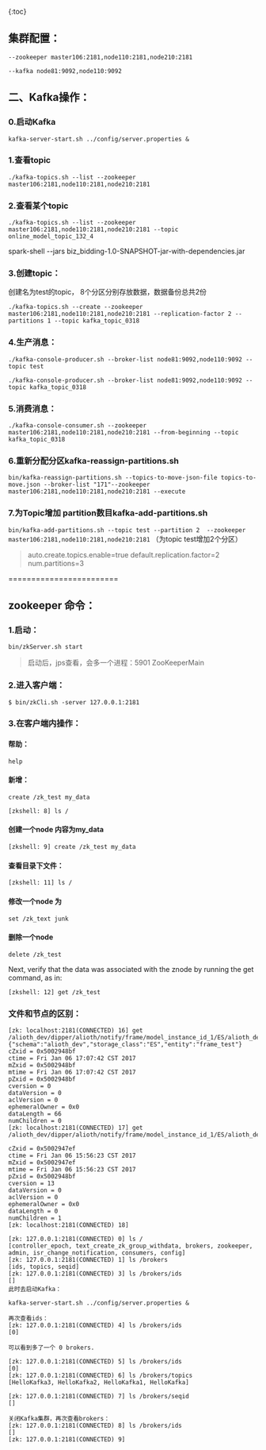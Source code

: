
{:toc}

## 集群配置：

`--zookeeper master106:2181,node110:2181,node210:2181`

`--kafka node81:9092,node110:9092`


## 二、Kafka操作：

### 0.启动Kafka

`kafka-server-start.sh ../config/server.properties &`

### 1.查看topic
`./kafka-topics.sh --list --zookeeper master106:2181,node110:2181,node210:2181`


### 2.查看某个topic
`./kafka-topics.sh --list --zookeeper master106:2181,node110:2181,node210:2181 --topic online_model_topic_132_4`

spark-shell --jars biz_bidding-1.0-SNAPSHOT-jar-with-dependencies.jar

### 3.创建topic：

创建名为test的topic， 8个分区分别存放数据，数据备份总共2份

`./kafka-topics.sh --create --zookeeper master106:2181,node110:2181,node210:2181 --replication-factor 2 --partitions 1 --topic kafka_topic_0318`

### 4.生产消息：

`./kafka-console-producer.sh --broker-list node81:9092,node110:9092 --topic test`


`./kafka-console-producer.sh --broker-list node81:9092,node110:9092 --topic kafka_topic_0318`

### 5.消费消息：
`./kafka-console-consumer.sh --zookeeper master106:2181,node110:2181,node210:2181 --from-beginning --topic kafka_topic_0318`




### 6.重新分配分区kafka-reassign-partitions.sh

`bin/kafka-reassign-partitions.sh --topics-to-move-json-file topics-to-move.json --broker-list "171"--zookeeper master106:2181,node110:2181,node210:2181 --execute` 


### 7.为Topic增加 partition数目kafka-add-partitions.sh

`bin/kafka-add-partitions.sh --topic test --partition 2  --zookeeper master106:2181,node110:2181,node210:2181` （为topic test增加2个分区）


> auto.create.topics.enable=true
default.replication.factor=2
num.partitions=3



========================

## zookeeper 命令：

### 1.启动：

`bin/zkServer.sh start`

> 启动后，jps查看，会多一个进程：5901 ZooKeeperMain

### 2.进入客户端：
`$ bin/zkCli.sh -server 127.0.0.1:2181`

### 3.在客户端内操作：
#### 帮助：
`help`

#### 新增：
`create /zk_test my_data`

`[zkshell: 8] ls /`

#### 创建一个node 内容为my_data
`[zkshell: 9] create /zk_test my_data`

#### 查看目录下文件：
`[zkshell: 11] ls /`

#### 修改一个node 为 

`set /zk_text junk`

#### 删除一个node 

`delete /zk_test`




Next, verify that the data was associated with the znode by running the get command, as in:


`[zkshell: 12] get /zk_test`




### 文件和节点的区别：

```
[zk: localhost:2181(CONNECTED) 16] get /alioth_dev/dipper/alioth/notify/frame/model_instance_id_1/ES/alioth_dev/frame_test
{"schema":"alioth_dev","storage_class":"ES","entity":"frame_test"}
cZxid = 0x5002948bf
ctime = Fri Jan 06 17:07:42 CST 2017
mZxid = 0x5002948bf
mtime = Fri Jan 06 17:07:42 CST 2017
pZxid = 0x5002948bf
cversion = 0
dataVersion = 0
aclVersion = 0
ephemeralOwner = 0x0
dataLength = 66
numChildren = 0
[zk: localhost:2181(CONNECTED) 17] get /alioth_dev/dipper/alioth/notify/frame/model_instance_id_1/ES/alioth_dev

cZxid = 0x5002947ef
ctime = Fri Jan 06 15:56:23 CST 2017
mZxid = 0x5002947ef
mtime = Fri Jan 06 15:56:23 CST 2017
pZxid = 0x5002948bf
cversion = 13
dataVersion = 0
aclVersion = 0
ephemeralOwner = 0x0
dataLength = 0
numChildren = 1
[zk: localhost:2181(CONNECTED) 18]
```


```
[zk: 127.0.0.1:2181(CONNECTED) 0] ls /
[controller_epoch, text_create_zk_group_withdata, brokers, zookeeper, admin, isr_change_notification, consumers, config]
[zk: 127.0.0.1:2181(CONNECTED) 1] ls /brokers
[ids, topics, seqid]
[zk: 127.0.0.1:2181(CONNECTED) 3] ls /brokers/ids
[]
此时去启动Kafka：

kafka-server-start.sh ../config/server.properties &

再次查看ids：
[zk: 127.0.0.1:2181(CONNECTED) 4] ls /brokers/ids
[0]

可以看到多了一个 0 brokers.

[zk: 127.0.0.1:2181(CONNECTED) 5] ls /brokers/ids
[0]
[zk: 127.0.0.1:2181(CONNECTED) 6] ls /brokers/topics
[HelloKafka3, HelloKafka2, HelloKafka1, HelloKafka]

[zk: 127.0.0.1:2181(CONNECTED) 7] ls /brokers/seqid
[]

关闭Kafka集群，再次查看brokers：
[zk: 127.0.0.1:2181(CONNECTED) 8] ls /brokers/ids
[]
[zk: 127.0.0.1:2181(CONNECTED) 9]
```